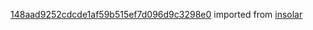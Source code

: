 [148aad9252cdcde1af59b515ef7d096d9c3298e0](https://github.com/insolar/insolar/commit/148aad9252cdcde1af59b515ef7d096d9c3298e0) imported from [insolar](https://github.com/insolar/insolar)
